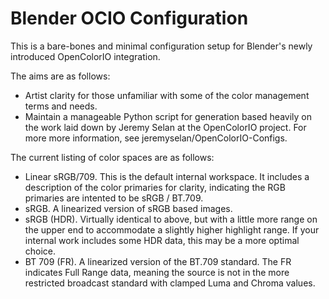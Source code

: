 Blender OCIO Configuration
==========================

This is a bare-bones and minimal configuration setup for Blender's newly
introduced OpenColorIO integration.

The aims are as follows:
 * Artist clarity for those unfamiliar with some of the color management
   terms and needs.
 * Maintain a manageable Python script for generation based heavily on the
   work laid down by Jeremy Selan at the OpenColorIO project. For more
   more information, see jeremyselan/OpenColorIO-Configs.

The current listing of color spaces are as follows:
 * Linear sRGB/709. This is the default internal workspace. It includes a
   description of the color primaries for clarity, indicating the RGB primaries
   are intented to be sRGB / BT.709.
 * sRGB. A linearized version of sRGB based images.
 * sRGB (HDR). Virtually identical to above, but with a little more range on
   the upper end to accommodate a slightly higher highlight range. If your
   internal work includes some HDR data, this may be a more optimal choice.
 * BT 709 (FR). A linearized version of the BT.709 standard. The FR indicates
   Full Range data, meaning the source is not in the more restricted
   broadcast standard with clamped Luma and Chroma values.
